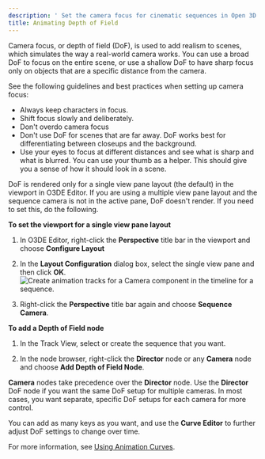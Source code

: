 ```yaml
---
description: ' Set the camera focus for cinematic sequences in Open 3D Engine. '
title: Animating Depth of Field
---
```


Camera focus, or depth of field (DoF), is used to add realism to scenes, which simulates the way a real-world camera works. You can use a broad DoF to focus on the entire scene, or use a shallow DoF to have sharp focus only on objects that are a specific distance from the camera.

See the following guidelines and best practices when setting up camera focus:
+ Always keep characters in focus.
+ Shift focus slowly and deliberately.
+ Don't overdo camera focus
+ Don't use DoF for scenes that are far away. DoF works best for differentiating between closeups and the background.
+ Use your eyes to focus at different distances and see what is sharp and what is blurred. You can use your thumb as a helper. This should give you a sense of how it should look in a scene.

DoF is rendered only for a single view pane layout (the default) in the viewport in O3DE Editor. If you are using a multiple view pane layout and the sequence camera is not in the active pane, DoF doesn't render. If you need to set this, do the following.

**To set the viewport for a single view pane layout**

1. In O3DE Editor, right-click the **Perspective** title bar in the viewport and choose **Configure Layout**

1. In the **Layout Configuration** dialog box, select the single view pane and then click **OK**.
![Create animation tracks for a Camera component in the timeline for a sequence.](/images/shared/cinematics-cameras-focus-layout-configuration.png)

1. Right-click the **Perspective** title bar again and choose **Sequence Camera**.

**To add a Depth of Field node**

1. In the Track View, select or create the sequence that you want.

1. In the node browser, right-click the **Director** node or any **Camera** node and choose **Add Depth of Field Node**.

**Camera** nodes take precedence over the **Director** node. Use the **Director** DoF node if you want the same DoF setup for multiple cameras. In most cases, you want separate, specific DoF setups for each camera for more control.

You can add as many keys as you want, and use the ****Curve Editor**** to further adjust DoF settings to change over time.

For more information, see [Using Animation Curves](/docs/user-guide/visualization/cinematics/track-view/editor-animation-curves/).
